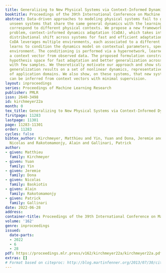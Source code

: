 ```yaml
---
title: Generalizing to New Physical Systems via Context-Informed Dynamics Model
booktitle: Proceedings of the 39th International Conference on Machine Learning
abstract: Data-driven approaches to modeling physical systems fail to generalize to
  unseen systems that share the same general dynamics with the learning domain, but
  correspond to different physical contexts. We propose a new framework for this key
  problem, context-informed dynamics adaptation (CoDA), which takes into account the
  distributional shift across systems for fast and efficient adaptation to new dynamics.
  CoDA leverages multiple environments, each associated to a different dynamic, and
  learns to condition the dynamics model on contextual parameters, specific to each
  environment. The conditioning is performed via a hypernetwork, learned jointly with
  a context vector from observed data. The proposed formulation constrains the search
  hypothesis space for fast adaptation and better generalization across environments
  with few samples. We theoretically motivate our approach and show state-of-the-art
  generalization results on a set of nonlinear dynamics, representative of a variety
  of application domains. We also show, on these systems, that new system parameters
  can be inferred from context vectors with minimal supervision.
layout: inproceedings
series: Proceedings of Machine Learning Research
publisher: PMLR
issn: 2640-3498
id: kirchmeyer22a
month: 0
tex_title: Generalizing to New Physical Systems via Context-Informed Dynamics Model
firstpage: 11283
lastpage: 11301
page: 11283-11301
order: 11283
cycles: false
bibtex_author: Kirchmeyer, Matthieu and Yin, Yuan and Dona, Jeremie and Baskiotis,
  Nicolas and Rakotomamonjy, Alain and Gallinari, Patrick
author:
- given: Matthieu
  family: Kirchmeyer
- given: Yuan
  family: Yin
- given: Jeremie
  family: Dona
- given: Nicolas
  family: Baskiotis
- given: Alain
  family: Rakotomamonjy
- given: Patrick
  family: Gallinari
date: 2022-06-28
address:
container-title: Proceedings of the 39th International Conference on Machine Learning
volume: '162'
genre: inproceedings
issued:
  date-parts:
  - 2022
  - 6
  - 28
pdf: https://proceedings.mlr.press/v162/kirchmeyer22a/kirchmeyer22a.pdf
extras: []
# Format based on citeproc: http://blog.martinfenner.org/2013/07/30/citeproc-yaml-for-bibliographies/
---
```

